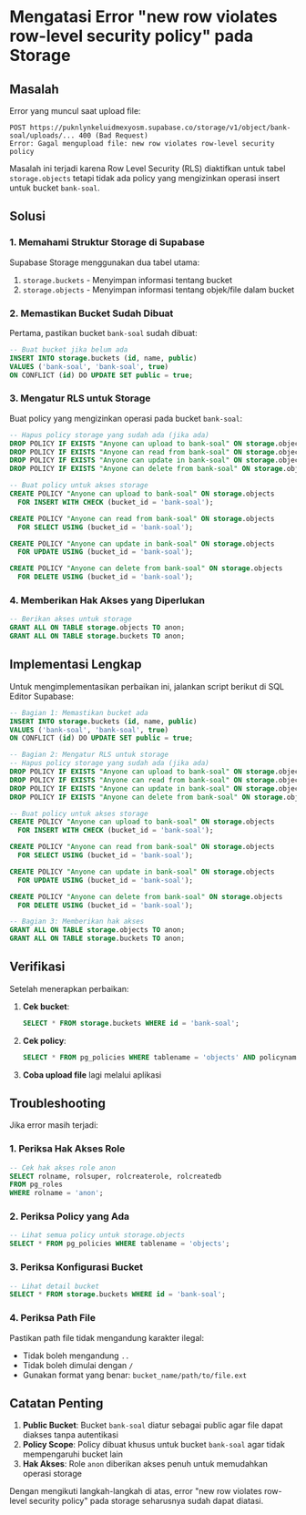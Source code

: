 # Mengatasi Error "new row violates row-level security policy" pada Storage

## Masalah

Error yang muncul saat upload file:
```
POST https://puknlynkeluidmexyosm.supabase.co/storage/v1/object/bank-soal/uploads/... 400 (Bad Request)
Error: Gagal mengupload file: new row violates row-level security policy
```

Masalah ini terjadi karena Row Level Security (RLS) diaktifkan untuk tabel `storage.objects` tetapi tidak ada policy yang mengizinkan operasi insert untuk bucket `bank-soal`.

## Solusi

### 1. Memahami Struktur Storage di Supabase

Supabase Storage menggunakan dua tabel utama:
1. `storage.buckets` - Menyimpan informasi tentang bucket
2. `storage.objects` - Menyimpan informasi tentang objek/file dalam bucket

### 2. Memastikan Bucket Sudah Dibuat

Pertama, pastikan bucket `bank-soal` sudah dibuat:

```sql
-- Buat bucket jika belum ada
INSERT INTO storage.buckets (id, name, public)
VALUES ('bank-soal', 'bank-soal', true)
ON CONFLICT (id) DO UPDATE SET public = true;
```

### 3. Mengatur RLS untuk Storage

Buat policy yang mengizinkan operasi pada bucket `bank-soal`:

```sql
-- Hapus policy storage yang sudah ada (jika ada)
DROP POLICY IF EXISTS "Anyone can upload to bank-soal" ON storage.objects;
DROP POLICY IF EXISTS "Anyone can read from bank-soal" ON storage.objects;
DROP POLICY IF EXISTS "Anyone can update in bank-soal" ON storage.objects;
DROP POLICY IF EXISTS "Anyone can delete from bank-soal" ON storage.objects;

-- Buat policy untuk akses storage
CREATE POLICY "Anyone can upload to bank-soal" ON storage.objects
  FOR INSERT WITH CHECK (bucket_id = 'bank-soal');

CREATE POLICY "Anyone can read from bank-soal" ON storage.objects
  FOR SELECT USING (bucket_id = 'bank-soal');

CREATE POLICY "Anyone can update in bank-soal" ON storage.objects
  FOR UPDATE USING (bucket_id = 'bank-soal');

CREATE POLICY "Anyone can delete from bank-soal" ON storage.objects
  FOR DELETE USING (bucket_id = 'bank-soal');
```

### 4. Memberikan Hak Akses yang Diperlukan

```sql
-- Berikan akses untuk storage
GRANT ALL ON TABLE storage.objects TO anon;
GRANT ALL ON TABLE storage.buckets TO anon;
```

## Implementasi Lengkap

Untuk mengimplementasikan perbaikan ini, jalankan script berikut di SQL Editor Supabase:

```sql
-- Bagian 1: Memastikan bucket ada
INSERT INTO storage.buckets (id, name, public)
VALUES ('bank-soal', 'bank-soal', true)
ON CONFLICT (id) DO UPDATE SET public = true;

-- Bagian 2: Mengatur RLS untuk storage
-- Hapus policy storage yang sudah ada (jika ada)
DROP POLICY IF EXISTS "Anyone can upload to bank-soal" ON storage.objects;
DROP POLICY IF EXISTS "Anyone can read from bank-soal" ON storage.objects;
DROP POLICY IF EXISTS "Anyone can update in bank-soal" ON storage.objects;
DROP POLICY IF EXISTS "Anyone can delete from bank-soal" ON storage.objects;

-- Buat policy untuk akses storage
CREATE POLICY "Anyone can upload to bank-soal" ON storage.objects
  FOR INSERT WITH CHECK (bucket_id = 'bank-soal');

CREATE POLICY "Anyone can read from bank-soal" ON storage.objects
  FOR SELECT USING (bucket_id = 'bank-soal');

CREATE POLICY "Anyone can update in bank-soal" ON storage.objects
  FOR UPDATE USING (bucket_id = 'bank-soal');

CREATE POLICY "Anyone can delete from bank-soal" ON storage.objects
  FOR DELETE USING (bucket_id = 'bank-soal');

-- Bagian 3: Memberikan hak akses
GRANT ALL ON TABLE storage.objects TO anon;
GRANT ALL ON TABLE storage.buckets TO anon;
```

## Verifikasi

Setelah menerapkan perbaikan:

1. **Cek bucket**:
   ```sql
   SELECT * FROM storage.buckets WHERE id = 'bank-soal';
   ```

2. **Cek policy**:
   ```sql
   SELECT * FROM pg_policies WHERE tablename = 'objects' AND policyname LIKE '%bank-soal%';
   ```

3. **Coba upload file** lagi melalui aplikasi

## Troubleshooting

Jika error masih terjadi:

### 1. Periksa Hak Akses Role
```sql
-- Cek hak akses role anon
SELECT rolname, rolsuper, rolcreaterole, rolcreatedb 
FROM pg_roles 
WHERE rolname = 'anon';
```

### 2. Periksa Policy yang Ada
```sql
-- Lihat semua policy untuk storage.objects
SELECT * FROM pg_policies WHERE tablename = 'objects';
```

### 3. Periksa Konfigurasi Bucket
```sql
-- Lihat detail bucket
SELECT * FROM storage.buckets WHERE id = 'bank-soal';
```

### 4. Periksa Path File
Pastikan path file tidak mengandung karakter ilegal:
- Tidak boleh mengandung `..`
- Tidak boleh dimulai dengan `/`
- Gunakan format yang benar: `bucket_name/path/to/file.ext`

## Catatan Penting

1. **Public Bucket**: Bucket `bank-soal` diatur sebagai public agar file dapat diakses tanpa autentikasi
2. **Policy Scope**: Policy dibuat khusus untuk bucket `bank-soal` agar tidak mempengaruhi bucket lain
3. **Hak Akses**: Role `anon` diberikan akses penuh untuk memudahkan operasi storage

Dengan mengikuti langkah-langkah di atas, error "new row violates row-level security policy" pada storage seharusnya sudah dapat diatasi.